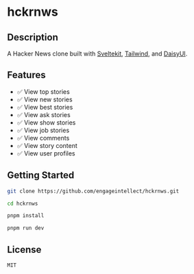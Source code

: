 # hckrnws

## Description

A Hacker News clone built with [Sveltekit](https://kit.svelte.dev), [Tailwind](https://tailwindcss.com), and [DaisyUI](https://daisyui.com).

## Features

- ✅ View top stories
- ✅ View new stories
- ✅ View best stories
- ✅ View ask stories
- ✅ View show stories
- ✅ View job stories
- ✅ View comments
- ✅ View story content
- ✅ View user profiles

## Getting Started

```bash
git clone https://github.com/engageintellect/hckrnws.git
```

```bash
cd hckrnws
```

```bash
pnpm install
```

```bash
pnpm run dev
```

## License

```
MIT
```
